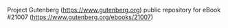 Project Gutenberg (https://www.gutenberg.org) public repository for eBook #21007 (https://www.gutenberg.org/ebooks/21007)
